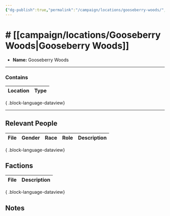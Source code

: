 ```yaml
---
{"dg-publish":true,"permalink":"/campaign/locations/gooseberry-woods/","tags":["location"],"created":"2025-10-28T18:56:10.246-07:00","updated":"2025-10-28T22:54:50.503-07:00"}
---
```


# # [[campaign/locations/Gooseberry Woods\|Gooseberry Woods]]
<p><span><ul>
<li dir="auto"><strong>Name:</strong> Gooseberry Woods</li>
</ul></span></p>

---

### Contains
| Location | Type |
| -------- | ---- |

{ .block-language-dataview}

---

## Relevant People
| File | Gender | Race | Role | Description |
| ---- | ------ | ---- | ---- | ----------- |

{ .block-language-dataview}

## Factions
| File | Description |
| ---- | ----------- |

{ .block-language-dataview}

## Notes
